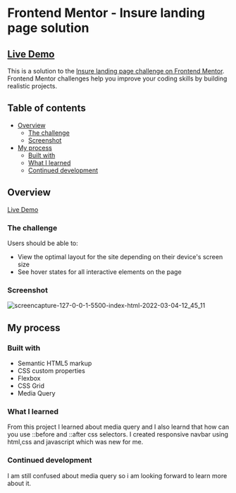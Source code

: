 # Frontend Mentor - Insure landing page solution

  ##  [Live Demo](https://my-insure-landing-page.netlify.app/)
  
This is a solution to the [Insure landing page challenge on Frontend Mentor](https://www.frontendmentor.io/challenges/insure-landing-page-uTU68JV8). Frontend Mentor challenges help you improve your coding skills by building realistic projects. 

## Table of contents
- [Overview](#overview)
  - [The challenge](#the-challenge)
  - [Screenshot](#screenshot)
- [My process](#my-process)
  - [Built with](#built-with)
  - [What I learned](#what-i-learned)
  - [Continued development](#continued-development)


## Overview
  [Live Demo](https://my-insure-landing-page.netlify.app/)
### The challenge

Users should be able to:

- View the optimal layout for the site depending on their device's screen size
- See hover states for all interactive elements on the page

### Screenshot
![screencapture-127-0-0-1-5500-index-html-2022-03-04-12_45_11](https://user-images.githubusercontent.com/91652722/156728931-964be6e7-f172-4d9f-8550-8904c94fdd8a.png)

## My process

### Built with

- Semantic HTML5 markup
- CSS custom properties
- Flexbox
- CSS Grid
- Media Query


### What I learned

From this project I learned about media query and I also learnd that how can you use ::before and ::after css selectors. I created responsive navbar using html,css and javascript which was new for me.  

### Continued development

I am still confused about media query so i am looking forward to learn more about it.
